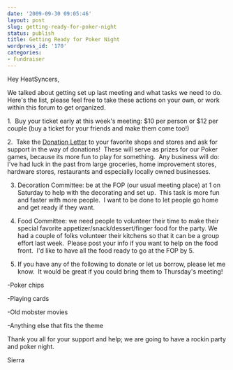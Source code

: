 ```yaml
---
date: '2009-09-30 09:05:46'
layout: post
slug: getting-ready-for-poker-night
status: publish
title: Getting Ready for Poker Night
wordpress_id: '170'
categories:
- Fundraiser
---
```


Hey HeatSyncers,

We talked about getting set up last meeting and what tasks we need to do.  Here's the list, please feel free to take these actions on your own, or work within this forum to get organized.

1.  Buy your ticket early at this week's meeting: $10 per person or $12 per couple (buy a ticket for your friends and make them come too!)

2.  Take the [Donation Letter](http://www.heatsynclabs.org/w/images/2/2b/Fundraising_Letter.doc) to your favorite shops and stores and ask for support in the way of donations!  These will serve as prizes for our Poker games, because its more fun to play for something.  Any business will do: I've had luck in the past from large groceries, home improvement stores, hardware stores, restaurants and especially locally owned businesses.

3. Decoration Committee: be at the FOP (our usual meeting place) at 1 on Saturday to help with the decorating and set up.  This task is more fun and faster with more people.  I want to be done to let people go home and get ready if they want.

4. Food Committee: we need people to volunteer their time to make their special favorite appetizer/snack/dessert/finger food for the party. We had a couple of folks volunteer their kitchens so that it can be a group effort last week.  Please post your info if you want to help on the food front.  I'd like to have all the food ready to go at the FOP by 5.

5. If you have any of the following to donate or let us borrow, please let me know.  It would be great if you could bring them to Thursday's meeting!

-Poker chips

-Playing cards

-Old mobster movies

-Anything else that fits the theme

Thank you all for your support and help; we are going to have a rockin party and poker night.

Sierra
